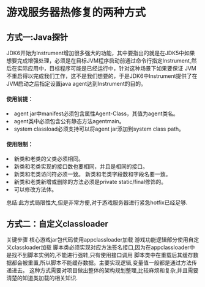 # 游戏服务器热修复的两种方式

## 方式一:Java探针
JDK6开始为Instrument增加很多强大的功能，其中要指出的就是在JDK5中如果想要完成增强处理，必须是在目标JVM程序启动前通过命令行指定Instrument,然后在实际应用中，目标程序可能是已经运行中，针对这种场景下如果要保证 JVM不重启得以完成我们工作，这不是我们想要的，于是JDK6中Instrument提供了在JVM启动之后指定设置java agent达到Instrument的目的。

#### 使用前提：
<li>agent jar中manifest必须包含属性Agent-Class，其值为agent类名。
<li>agent类中必须包含公有静态方法agentmain。
<li>system classload必须支持可以将agent jar添加到system class path。

#### 使用限制：
<li>新类和老类的父类必须相同。
<li>新类和老类实现的接口数也要相同，并且是相同的接口。
<li>新类和老类访问符必须一致。 新类和老类字段数和字段名要一致。
<li>新类和老类新增或删除的方法必须是private static/final修饰的。
<li>可以修改方法体。

总结:此方式局限性大,但是非常方便,对于游戏服务器进行紧急hotfix已经足够.
## 方式二：自定义classloader

关键步骤
核心游戏jar包代码使用appclassloader加载
游戏功能逻辑部分使用自定义classloader加载
脚本类必须实现对应方法签名接口,因为在appclassloader中是找不到脚本实例的,不能进行强转,只有使用接口调用
脚本类中在重载后其缓存数据都会被重置,所以脚本不能缓存数据。主要实现逻辑,变量值一般都是通过方法传递进去。
这种方式需要对项目做出整体的架构规划整理,比较麻烦和复杂,并且需要清楚的知道类加载的相关知识.
